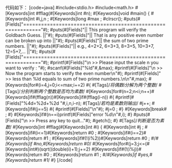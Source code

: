 代码如下：
[code=java]
#include<stdio.h>
#include<math.h>
#[Keywords]int #fflag(#[Keywords]int #n);
#[Keywords]void #main()
{
    #[Keywords]int #i,j,n ;
    #[Keywords]long #max ;
    #clrscr();
    #puts(#[Fields]"============================================================"#);
    #puts(#[Fields]"||       This program will verify the Goldbach Guess.     ||"#);
    #puts(#[Fields]"|| That is any positive even number can be broken up into ||"#);
    #puts(#[Fields]"||               the sum of two prime numbers.            ||"#);
    #puts(#[Fields]"||       e.g., 4=2+2, 6=3+3, 8=3+5, 10=3+7, 12=5+7,...    ||"#);
    #puts(#[Fields]"============================================================"#);
    #printf(#[Fields]"\n >> Please input the scale n you want to verify : "#);
    #scanf(#[Fields]"%ld"#,&max);
    #printf(#[Fields]"\n >> Now the program starts to verify the even number\n"#);
    #printf(#[Fields]" >> less than %ld equals to sum of two prime numbers.\n\n"#,max);
    #[Keywords]for#(i=4,j=0;i<=max;i+=2)
    #{
        #[Tags]/*将偶数i分解为两个整数*/
        #[Tags]/*分别判断两个整数是否均为素数*/
        #[Keywords]for#(n=2;n<i;n++)#[Keywords]if#(fflag(n))#[Keywords]if#(fflag(i-n))
        #{
            #printf(#[Fields]"%4d=%2d+%2d "#,i,n,i-n);
            #[Tags]/*若均是素数则输出*/
            #j++;
            #[Keywords]if#(j==5)
            #{
                #printf(#[Fields]"\n"#);
                #j=0 ;
            #}
            #[Keywords]break# ;
        #}
        #[Keywords]if#(n==i)printf(#[Fields]"error %d\n"#,i);
    #}
    #puts(#[Fields]"\n >> Press any key to quit..."#);
    #getch();
#}
#[Tags]/*判断是否为素数*/
#[Keywords]int #fflag(#[Keywords]int #i)
{
    #[Keywords]int #j ;
    #[Keywords]if#(i<=1)#[Keywords]return #0 ;
    #[Keywords]if#(i==2)#[Keywords]return #1 ;
    #[Keywords]if#(!(i%2))#[Keywords]return #0 ;
    #/*#[Keywords]if #no,#[Keywords]return #0*/
    #[Keywords]for#(j=3;j<=(#[Keywords]int#)(sqrt((double)i)+1);j+=2)
    #[Keywords]if#(!(i%j))#[Keywords]return #0 ;
    #[Keywords]return #1 ;
    #/*#[Keywords]if #yes,#[Keywords]return #1*/
#}
[/code]